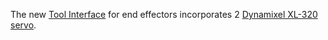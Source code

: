 The new [Tool Interface](End-Effectors) for end effectors incorporates 2 [Dynamixel XL-320 servo](http://support.robotis.com/en/product/actuator/dynamixel_x/xl_series/xl-320.htm).